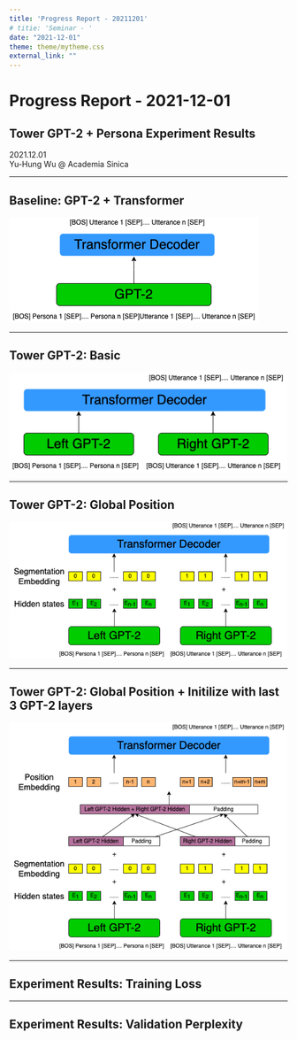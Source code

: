 ```yaml
---
title: 'Progress Report - 20211201'
# titie: 'Seminar - '
date: "2021-12-01"
theme: theme/mytheme.css
external_link: ""
---
```


# Progress Report - 2021-12-01 <!-- .element: class="title" -->
## Tower GPT-2 + Persona Experiment Results<!-- .element: class="subtitle" -->

<div class="title-name">
2021.12.01 <br>
Yu-Hung Wu @ Academia Sinica
</div>

----

## Baseline: GPT-2 + Transformer

![](attachments/2021-11-30-17-26-05.png) <!-- .element: class="img85" -->

----

## Tower GPT-2: Basic

![](attachments/2021-11-30-17-12-43.png) <!-- .element: class="img85" -->

----

## Tower GPT-2: Global Position

![](attachments/2021-11-30-17-11-05.png) <!-- .element: class="img85" -->

----

## Tower GPT-2: Global Position + Initilize with last 3 GPT-2 layers

![](attachments/2021-11-30-16-57-55.png) <!-- .element: class="img70" -->

----

## Experiment Results: Training Loss

----

## Experiment Results: Validation Perplexity

